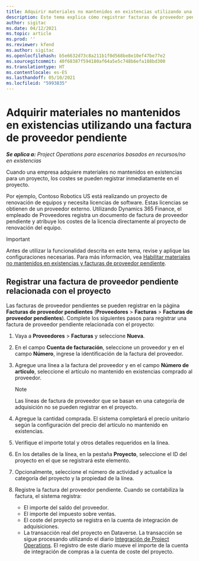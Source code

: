 ```yaml
---
title: Adquirir materiales no mantenidos en existencias utilizando una factura de proveedor pendiente
description: Este tema explica cómo registrar facturas de proveedor pendientes.
author: sigitac
ms.date: 04/12/2021
ms.topic: article
ms.prod: ''
ms.reviewer: kfend
ms.author: sigitac
ms.openlocfilehash: b5e6632d73c8a211b1f0d568be8e10ef47be77e2
ms.sourcegitcommit: 40f68387f594180af64a5e5c748b6efa188bd300
ms.translationtype: HT
ms.contentlocale: es-ES
ms.lasthandoff: 05/10/2021
ms.locfileid: "5993835"
---
```

# <a name="purchase-non-stocked-materials-using-a-pending-vendor-invoice"></a>Adquirir materiales no mantenidos en existencias utilizando una factura de proveedor pendiente

_**Se aplica a:** Project Operations para escenarios basados en recursos/no en existencias_

Cuando una empresa adquiere materiales no mantenidos en existencias para un proyecto, los costes se pueden registrar inmediatamente en el proyecto. 

Por ejemplo, Contoso Robotics US está realizando un proyecto de renovación de equipos y necesita licencias de software. Estas licencias se obtienen de un proveedor externo.  Utilizando Dynamics 365 Finance, el empleado de Proveedores registra un documento de factura de proveedor pendiente y atribuye los costes de la licencia directamente al proyecto de renovación del equipo. 

> [!IMPORTANT]
> Antes de utilizar la funcionalidad descrita en este tema, revise y aplique las configuraciones necesarias. Para más información, vea [Habilitar materiales no mantenidos en existencias y facturas de proveedor pendiente](configure-materials-nonstocked.md). 

## <a name="post-a-project-related-pending-vendor-invoice"></a>Registrar una factura de proveedor pendiente relacionada con el proyecto 

Las facturas de proveedor pendientes se pueden registrar en la página **Facturas de proveedor pendientes** (**Proveedores** > **Facturas** > **Facturas de proveedor pendientes**). Complete los siguientes pasos para registrar una factura de proveedor pendiente relacionada con el proyecto:

1. Vaya a **Proveedores** > **Facturas** y seleccione **Nueva**. 
2. En el campo **Cuenta de facturación**, seleccione un proveedor y en el campo **Número**, ingrese la identificación de la factura del proveedor.
3. Agregue una línea a la factura del proveedor y en el campo **Número de artículo**, seleccione el artículo no mantenido en existencias comprado al proveedor. 

    > [!NOTE]
    > Las líneas de factura de proveedor que se basan en una categoría de adquisición no se pueden registrar en el proyecto. 
    
5. Agregue la cantidad comprada. El sistema completará el precio unitario según la configuración del precio del artículo no mantenido en existencias. 
6. Verifique el importe total y otros detalles requeridos en la línea.
7. En los detalles de la línea, en la pestaña **Proyecto**, seleccione el ID del proyecto en el que se registrará este elemento.
8. Opcionalmente, seleccione el número de actividad y actualice la categoría del proyecto y la propiedad de la línea.
9. Registre la factura del proveedor pendiente. Cuando se contabiliza la factura, el sistema registra:
    
    - El importe del saldo del proveedor.
    - El importe del impuesto sobre ventas.
    - El coste del proyecto se registra en la cuenta de integración de adquisiciones.
    - La transacción real del proyecto en Dataverse. La transacción se sigue procesando utilizando el diario [Integración de Project Operations](../project-accounting/project-operations-integration-journal.md). El registro de este diario mueve el importe de la cuenta de integración de compras a la cuenta de coste del proyecto.
